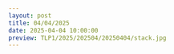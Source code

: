 ```yaml
---
layout: post
title: 04/04/2025
date: 2025-04-04 10:00:00
preview: TLP1/2025/202504/20250404/stack.jpg
---
```

